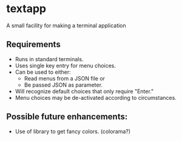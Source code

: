 # textapp

A small facility for making a terminal application

## Requirements

- Runs in standard terminals.
- Uses single key entry for menu choices.
- Can be used to either:
    - Read menus from a JSON file or
    - Be passed JSON as parameter.
- Will recognize default choices that only require "Enter."
- Menu choices may be de-activated according to circumstances.

## Possible future enhancements:

- Use of library to get fancy colors. (colorama?)

